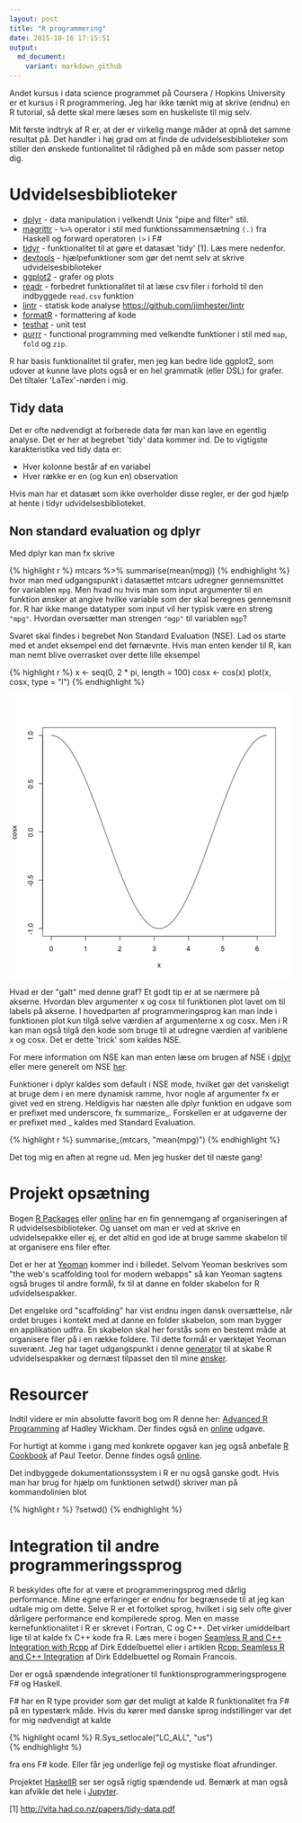 ```yaml
---
layout: post
title: "R programmering"
date: 2015-10-16 17:15:51
output:
  md_document:
    variant: markdown_github
---
```


Andet kursus i data science programmet på Coursera / Hopkins University er et kursus i R programmering. Jeg har ikke tænkt mig at skrive (endnu) en R tutorial, så dette skal mere læses som en huskeliste til mig selv.

Mit første indtryk af R er, at der er virkelig mange måder at opnå det samme resultat på. Det handler i høj grad om at finde de udvidelsesbiblioteker som stiller den ønskede funtionalitet til rådighed på en måde som passer netop dig.

# Udvidelsesbiblioteker

 * [dplyr](https://github.com/hadley/dplyr) - data manipulation i velkendt Unix "pipe and filter" stil.
 * [magrittr](https://github.com/smbache/magrittr) - `%>%` operator i stil med funktionssammensætning `(.)` fra Haskell og forward operatoren `|>` i F#
 * [tidyr](https://github.com/hadley/tidyr) - funktionalitet til at gøre et datasæt 'tidy' [1]. Læs mere nedenfor.
 * [devtools](https://github.com/hadley/devtools) - hjælpefunktioner som gør det nemt selv at skrive udvidelsesbiblioteker
 * [ggplot2](http://ggplot2.org/book/) - grafer og plots
 * [readr](https://github.com/hadley/readr) - forbedret funktionalitet til at læse csv filer i forhold til den indbyggede `read.csv` funktion
 * [lintr](https://github.com/jimhester/lintr) - statisk kode analyse  https://github.com/jimhester/lintr
 * [formatR](https://github.com/yihui/formatR) - formattering af kode
 * [testhat](https://github.com/hadley/testthat) - unit test
 * [purrr](https://github.com/hadley/purrr) - functional programming med velkendte funktioner i stil med `map`, `fold` og `zip`.

R har basis funktionalitet til grafer, men jeg kan bedre lide ggplot2, som udover at kunne lave plots også er en hel grammatik (eller DSL) for grafer. Det tiltaler 'LaTex'-nørden i mig.

## Tidy data
Det er ofte nødvendigt at forberede data før man kan lave en egentlig analyse. Det er her at begrebet 'tidy' data kommer ind. De to vigtigste karakteristika ved tidy data er:

  * Hver kolonne består af en variabel
  * Hver række er en (og kun en) observation

Hvis man har et datasæt som ikke overholder disse regler, er der god hjælp at hente i tidyr udvidelsesbiblioteket.

## Non standard evaluation og dplyr
Med dplyr kan man fx skrive

{% highlight r %}
mtcars %>% summarise(mean(mpg))
{% endhighlight %}
hvor man med udgangspunkt i datasættet mtcars udregner gennemsnittet for variablen `mpg`. Men hvad nu hvis man som input argumenter til en funktion ønsker at angive hvilke variable som der skal beregnes gennemsnit for. R har ikke mange datatyper som input vil her typisk være en streng `"mpg"`. Hvordan oversætter man strengen `"mgp"` til variablen `mgp`?

Svaret skal findes i begrebet Non Standard Evaluation (NSE). Lad os starte med et andet eksempel end det førnævnte. Hvis man enten kender til R, kan man nemt blive overrasket over dette lille eksempel


{% highlight r %}
x <- seq(0, 2 * pi, length = 100)
cosx <- cos(x)
plot(x, cosx, type = "l")
{% endhighlight %}

![center](/../images/2015-10-16-r-programmering/unnamed-chunk-3-1.png)

Hvad er der "galt" med denne graf? Et godt tip er at se nærmere på akserne. Hvordan blev argumenter x og cosx til funktionen plot lavet om til labels på akserne. I hovedparten af programmeringsprog kan man inde i funktionen plot kun tilgå selve værdien af argumenterne x og cosx. Men i R kan man også tilgå den kode som bruge til at udregne værdien af variblene x og cosx. Det er dette 'trick' som kaldes NSE.

For mere information om NSE kan man enten læse om brugen af NSE i [dplyr](https://cran.r-project.org/web/packages/dplyr/vignettes/programming.html) eller mere generelt om NSE [her](http://adv-r.had.co.nz/Computing-on-the-language.html#capturing-expressions).

Funktioner i dplyr kaldes som default i NSE mode, hvilket gør det vanskeligt at bruge dem i en mere dynamisk ramme, hvor nogle af argumenter fx er givet ved en streng. Heldigvis har næsten alle dplyr funktion en udgave som er prefixet med underscore, fx summarize_. Forskellen er at udgaverne der er prefixet med _ kaldes med Standard Evaluation.

{% highlight r %}
summarise_(mtcars, "mean(mpg)")
{% endhighlight %}

Det tog mig en aften at regne ud. Men jeg husker det til næste gang!

# Projekt opsætning
Bogen [R Packages](http://shop.oreilly.com/product/0636920034421.do) eller [online](http://r-pkgs.had.co.nz/) har en fin gennemgang af organiseringen af R udvidelsesbiblioteker. Og uanset om man er ved at skrive en udvidelsepakke eller ej, er det altid en god ide at bruge samme skabelon til at organisere ens filer efter.

Det er her at [Yeoman](http://yeoman.io/) kommer ind i billedet. Selvom Yeoman beskrives som "the web's scaffolding tool for modern webapps" så kan Yeoman sagtens også bruges til andre formål, fx til at danne en folder skabelon for R udvidelsespakker.

Det engelske ord "scaffolding" har vist endnu ingen dansk oversættelse, når ordet bruges i kontekt med at danne en folder skabelon, som man bygger en applikation udfra. En skabelon skal her forstås som en bestemt måde at organisere filer på i en række foldere. Til dette formål er værktøjet Yeoman suverænt. Jeg har taget udgangspunkt i denne [generator](https://github.com/kirillseva/generator-newpackage) til at skabe R udvidelsespakker og dernæst tilpasset den til mine [ønsker](https://github.com/carsten-j/generator-newpackage).

# Resourcer
Indtil videre er min absolutte favorit bog om R denne her: [Advanced R Programming](http://www.amzn.com/1466586966) af Hadley Wickham. Der findes også en [online](http://adv-r.had.co.nz/) udgave.

For hurtigt at komme i gang med konkrete opgaver kan jeg også anbefale [R Cookbook](http://www.amzn.com/0596809158) af Paul Teetor. Denne findes også [online](http://www.cookbook-r.com/).

Det indbyggede dokumentationssystem i R er nu også ganske godt. Hvis man har brug for hjælp om funktionen setwd() skriver man på kommandolinien blot


{% highlight r %}
?setwd()
{% endhighlight %}

# Integration til andre programmeringssprog
R beskyldes ofte for at være et programmeringsprog med dårlig performance. Mine egne erfaringer er endnu for begrænsede til at jeg kan udtale mig om dette. Selve R er et fortolket sprog, hvilket i sig selv ofte giver dårligere performance end kompilerede sprog. Men en masse kernefunktionalitet i R er skrevet i Fortran, C og C++. Det virker umiddelbart lige til at kalde fx C++ kode fra R. Læs mere i bogen [Seamless R and C++ Integration with Rcpp](http://www.amzn.com/1461468671) af Dirk Eddelbuettel eller i artiklen [Rcpp: Seamless R and C++ Integration](http://www.jstatsoft.org/index.php/jss/article/view/v040i08/v40i08.pdf)
af Dirk Eddelbuettel og Romain Francois.

Der er også spændende integrationer til funktionsprogrammeringsprogene F# og Haskell.

F# har en R type provider som gør det muligt at kalde R funktionalitet fra F# på en typestærk måde. Hvis du kører med danske sprog indstillinger var det for mig nødvendigt at kalde

{% highlight ocaml %}
R.Sys_setlocale("LC_ALL", "us")   
{% endhighlight %}

fra ens F# kode. Eller får jeg underlige fejl og mystiske float afrundinger.

Projektet [HaskellR](http://www.tweag.io/blog/programming-r-at-native-speed-using-haskell) ser ser også rigtig spændende ud. Bemærk at man også kan afvikle det hele i [Jupyter](https://jupyter.org/).

[1] http://vita.had.co.nz/papers/tidy-data.pdf
